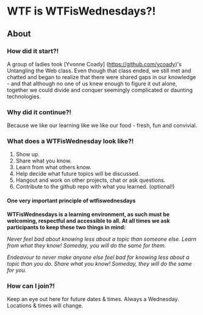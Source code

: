 # WTF is WTFisWednesdays?!

## About
### How did it start?!
A group of ladies took [Yvonne Coady] (https://github.com/ycoady)'s Untangling the Web class. Even though that class ended, we still met and chatted and began to realize that there were shared gaps in our knowledge - and that although no one of us knew enough to figure it out alone, together we could divide and conquer seemingly complicated or daunting technologies. 


### Why did it continue?!
Because we like our learning like we like our food - fresh, fun and convivial. 


### What does a WTFisWednesday look like?!
1. Show up. 
2. Share what you know. 
3. Learn from what others know. 
4. Help decide what future topics will be discussed. 
5. Hangout and work on other projects, chat or ask questions.
6. Contribute to the github repo with what you learned. (optional!)

#### One very important principle of wtfiswednesdays
**WTFisWednesdays is a learning environment, as such must be welcoming, respectful and accessible to all. At all times we ask participants to keep these two things in mind:**

_Never feel bad about knowing less about a topic than someone else. Learn from what they know! Someday, you will do the same for them._

_Endeavour to never make anyone else feel bad for knowing less about a topic than you do. Share what you know! Someday, they will do the same for you._

### How can I join?!
Keep an eye out here for future dates & times. Always a Wednesday. Locations & times will change. 

